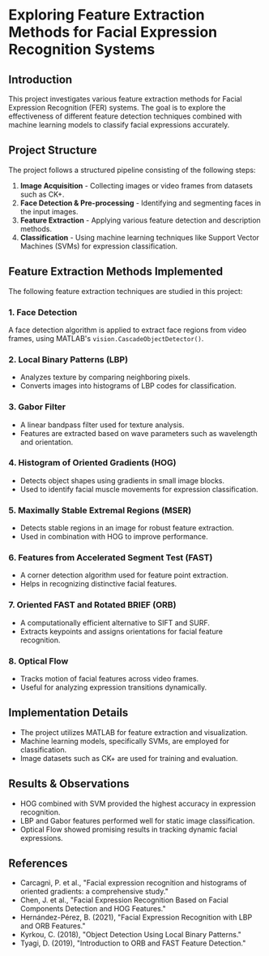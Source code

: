 # Exploring Feature Extraction Methods for Facial Expression Recognition Systems

## Introduction

This project investigates various feature extraction methods for Facial Expression Recognition (FER) systems. The goal is to explore the effectiveness of different feature detection techniques combined with machine learning models to classify facial expressions accurately.

## Project Structure

The project follows a structured pipeline consisting of the following steps:

1. **Image Acquisition** - Collecting images or video frames from datasets such as CK+.
2. **Face Detection & Pre-processing** - Identifying and segmenting faces in the input images.
3. **Feature Extraction** - Applying various feature detection and description methods.
4. **Classification** - Using machine learning techniques like Support Vector Machines (SVMs) for expression classification.

## Feature Extraction Methods Implemented

The following feature extraction techniques are studied in this project:

### 1. Face Detection

A face detection algorithm is applied to extract face regions from video frames, using MATLAB's `vision.CascadeObjectDetector()`.

### 2. Local Binary Patterns (LBP)

- Analyzes texture by comparing neighboring pixels.
- Converts images into histograms of LBP codes for classification.

### 3. Gabor Filter

- A linear bandpass filter used for texture analysis.
- Features are extracted based on wave parameters such as wavelength and orientation.

### 4. Histogram of Oriented Gradients (HOG)

- Detects object shapes using gradients in small image blocks.
- Used to identify facial muscle movements for expression classification.

### 5. Maximally Stable Extremal Regions (MSER)

- Detects stable regions in an image for robust feature extraction.
- Used in combination with HOG to improve performance.

### 6. Features from Accelerated Segment Test (FAST)

- A corner detection algorithm used for feature point extraction.
- Helps in recognizing distinctive facial features.

### 7. Oriented FAST and Rotated BRIEF (ORB)

- A computationally efficient alternative to SIFT and SURF.
- Extracts keypoints and assigns orientations for facial feature recognition.

### 8. Optical Flow

- Tracks motion of facial features across video frames.
- Useful for analyzing expression transitions dynamically.

## Implementation Details

- The project utilizes MATLAB for feature extraction and visualization.
- Machine learning models, specifically SVMs, are employed for classification.
- Image datasets such as CK+ are used for training and evaluation.

## Results & Observations

- HOG combined with SVM provided the highest accuracy in expression recognition.
- LBP and Gabor features performed well for static image classification.
- Optical Flow showed promising results in tracking dynamic facial expressions.

## References

- Carcagnì, P. et al., "Facial expression recognition and histograms of oriented gradients: a comprehensive study."
- Chen, J. et al., "Facial Expression Recognition Based on Facial Components Detection and HOG Features."
- Hernández-Pérez, B. (2021), "Facial Expression Recognition with LBP and ORB Features."
- Kyrkou, C. (2018), "Object Detection Using Local Binary Patterns."
- Tyagi, D. (2019), "Introduction to ORB and FAST Feature Detection."

